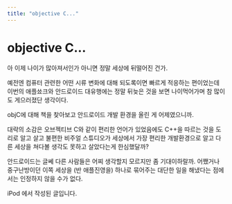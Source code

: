 ```yaml
---
title: "objective C..."
---
```

# objective C...

아 이제 나이가 많아져서인가 아니면 정말 세상에 뒤떨어진 건가.

예전엔 컴퓨터 관련한 어떤 시류 변화에 대해 되도록이면 빠르게 적응하는 편이었는데 이번의 애플쑈크와 안드로이드 대유행에는 정말 뒤늦은 것을 보면 나이먹어가며 참 많이도 게으러졌단 생각이다. 

objC에 대해 책을 찾아보고 안드로이드 개발 환경을 올린 게 어제였으니까. 

대략의 소감은 오브젝티브 C와 같이 편리한 언어가 있었음에도 C++을 따르는 것을 도리로 알고 살고 불편한 비주얼 스튜디오가 세상에서 가장 편리한 개발환경으로 알고 다른 세상을 쳐다볼 생각도 못하고 살았다는게 한심했달까?

안드로이드는 글쎄 다른 사람들은 어찌 생각할지 모르지만 좀 기대이하랄까. 어쨌거나 중구난방이던 이쪽 세상을 (반 애플진영을) 하나로 묶어주는 대단한 일을 해냈다는 점에서는 인정하지 않을 수가 없다. 

iPod 에서 작성된 글입니다.

